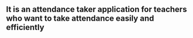 ## It is an attendance taker application for teachers who want to take attendance easily and efficiently
